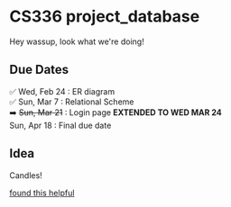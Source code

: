 # CS336 project_database
Hey wassup, look what we're doing!

## Due Dates
:white_check_mark: Wed, Feb 24 : ER diagram
<br>:white_check_mark: Sun, Mar 7 : Relational Scheme
<br>:arrow_right: ~~Sun, Mar 21~~ : Login page **EXTENDED TO WED MAR 24**
<br>Sun, Apr 18 : Final due date

## Idea
Candles!

[found this helpful](https://stackoverflow.com/questions/4298960/git-add-and-commit-in-one-command)
